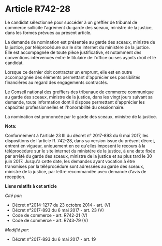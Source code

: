 # Article R742-28

Le candidat sélectionné pour succéder à un greffier de tribunal de commerce sollicite l'agrément du garde des sceaux,
ministre de la justice, dans les formes prévues au présent article.

La demande de nomination est présentée au garde des sceaux, ministre de la justice, par téléprocédure sur le site internet du
ministère de la justice. Elle est accompagnée de toute pièce justificative, et notamment des conventions intervenues entre le
titulaire de l'office ou ses ayants droit et le candidat.

Lorsque ce dernier doit contracter un emprunt, elle est en outre accompagnée des éléments permettant d'apprécier ses
possibilités financières au regard des engagements contractés.

Le Conseil national des greffiers des tribunaux de commerce communique au garde des sceaux, ministre de la justice, dans les
vingt jours suivant sa demande, toute information dont il dispose permettant d'apprécier les capacités professionnelles et
l'honorabilité du cessionnaire.

La nomination est prononcée par le garde des sceaux, ministre de la justice.

**Nota:**

Conformément à l'article 23 III du décret n° 2017-893 du 6 mai 2017, les dispositions de l'article R. 742-28, dans sa version
issue du présent décret, entrent en vigueur, uniquement en ce qu'elles imposent le recours à la téléprocédure sur le site
internet du ministère de la justice, à une date fixée par arrêté du garde des sceaux, ministre de la justice et au plus tard
le 30 juin 2017. Jusqu'à cette date, les demandes ayant vocation à être transmises par la téléprocédure sont adressées au
garde des sceaux, ministre de la justice, par lettre recommandée avec demande d'avis de réception.

**Liens relatifs à cet article**

_Cité par_:

  - Décret n°2014-1277 du 23 octobre 2014 - art. (V)
  - Décret n°2017-893 du 6 mai 2017 - art. 23 (V)
  - Code de commerce - art. R742-21 (V)
  - Code de commerce - art. R743-79 (V)

_Modifié par_:

  - Décret n°2017-893 du 6 mai 2017 - art. 19
